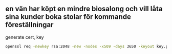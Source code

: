 <!-- @format -->

## en vän har köpt en mindre biosalong och vill låta sina kunder boka stolar för kommande föreställningar

generate cert, key

```bash
openssl req -newkey rsa:2048 -new -nodes -x509 -days 3650 -keyout key.pem -out cert.pem
```
